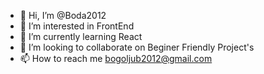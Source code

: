 - 👋 Hi, I’m @Boda2012
- 👀 I’m interested in FrontEnd 
- 🌱 I’m currently learning React
- 💞️ I’m looking to collaborate on Beginer Friendly Project's
- 📫 How to reach me bogoljub2012@gmail.com

<!---
Boda2012/Boda2012 is a ✨ special ✨ repository because its `README.md` (this file) appears on your GitHub profile.
You can click the Preview link to take a look at your changes.
--->
